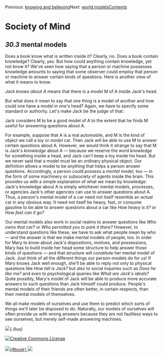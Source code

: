 <div class="chapnav">

<span class="prev">Previous: [knowing and
believing](./som-30.2.html)</span><span class="next">Next: [world
models](./som-30.4.html)</span><span
class="contents">[Contents](index.html)</span>
<div class="titlebar">

Society of Mind
===============

</div>

</div>

*30.3* mental models
--------------------

Does a book know what is written inside it? Clearly, no. Does a book
contain knowledge? Clearly, yes. But how could anything contain
knowledge, yet not know it? We've seen how saying that a person or
machine possesses knowledge amounts to saying that some observer could
employ that person or machine to answer certain kinds of questions. Here
is another view of what it means to know.

*Jack knows about A* means that there is a *model* M of A inside Jack's
head.

But what does it mean to say that one thing is a model of another and
how could one have a model in one's head? Again, we have to specify some
standard or authority. Let's make Jack be the judge of that:

Jack considers M to be a good model of A to the extent that he finds M
useful for answering questions about A.

For example, suppose that A is a real automobile, and M is the kind of
object we call a *toy* or *model* car. Then Jack will be able to use M
to answer certain questions about A. However, we would think it strange
to say that M is Jack's *knowledge* about A — because we reserve the
word *knowledge* for something inside a head, and Jack can't keep a toy
inside his head. But we never said that a model must be an ordinary
physical object. Our definition allows a model to be anything that helps
a person answer questions. Accordingly, a person could possess a *mental
model,* too — in the form of some machinery or subsociety of agents
inside the brain. This provides us with a simple explanation of what we
mean by knowledge: Jack's knowledge about A is simply whichever mental
models, processes, or agencies Jack's other agencies can use to answer
questions about A. Thus, a person's mental model of a car need not
itself resemble an actual car in any obvious way. It need not itself be
heavy, fast, or consume gasoline to be able to answer questions about a
car like *How heavy is it?* or *How fast can it go?*

Our mental models also work in social realms to answer questions like
*Who owns that car?* or *Who permitted you to park it there?* However,
to understand questions like these, we have to ask what people mean by
*who* — and the answer is that we make mental models of people, too. In
order for Mary to *know* about Jack's dispositions, motives, and
possessions, Mary has to build inside her head some structure to help
answer those kinds of questions — and that structure will constitute her
mental model of Jack. Just think of all the different things our
person-models do for us! If Mary knows Jack well enough, she'll be able
to reply not only to physical questions like *How tall is Jack?* but
also to social inquiries such as *Does he like me?* and even to
psychological queries like *What are Jack's ideals?* Quite possibly,
Mary's model of Jack will be able to produce more accurate answers to
such questions than Jack himself could produce. People's mental models
of their friends are often better, in certain respects, than their
mental models of themselves.

We all make models of ourselves and use them to predict which sorts of
things we'll later be disposed to do. Naturally, our models of ourselves
will often provide us with wrong answers because they are not faultless
ways to see ourselves, but merely self-made answering machines.

![](./illus/ch30/30-1.png){.illus}

<div class="footer">

[![Creative Commons
License](http://i.creativecommons.org/l/by-nc-sa/3.0/80x15.png)](http://creativecommons.org/licenses/by-nc-sa/3.0/deed.en_US)\
\
[![](./images/som_book.jpeg){#book}
![](./images/a_logo_17.gif)](http://www.amazon.com/gp/product/0671657135?ie=UTF8&camp=1789&creativeASIN=0671657135&linkCode=xm2&tag=marvinminsky)

</div>
